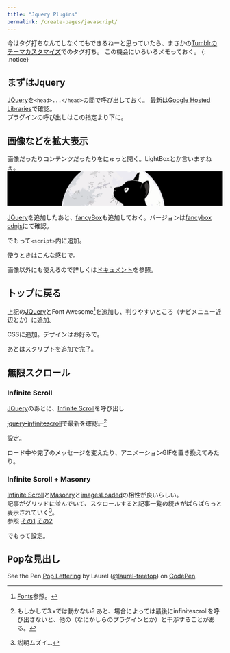 ```yaml
---
title: "Jquery Plugins"
permalink: /create-pages/javascript/
---
```

今はタグ打ちなんてしなくてもできるねーと思っていたら、まさかの[Tumblrのテーマカスタマイズ](/tumblr/custom-theme/)でのタグ打ち。
この機会にいろいろメモっておく。
{: .notice}

## まずはJquery
[JQuery][]を`<head>...</head>`の間で呼び出しておく。
<span><script src="https://gist.github.com/laureltreetop/59d30a038a01d98a7fe6bc1c7bcc2a91.js"></script></span>
最新は[Google Hosted Libraries](https://developers.google.com/speed/libraries/#jquery)で確認。  
プラグインの呼び出しはこの指定より下に。

## 画像などを拡大表示

画像だったりコンテンツだったりをにゅっと開く。LightBoxとか言いますねぇ。    
[![fancyBox-test](/assets/images/github-header.png)](/assets/images/github-header.png)

[JQuery][]を追加したあと、[fancyBox](http://fancyapps.com/fancybox/3/)も追加しておく。バージョンは[fancybox cdnjs](https://cdnjs.com/libraries/fancybox/)にて確認。  
<script src="https://gist.github.com/laureltreetop/5b77a8d4107f307f362c7a54b78702a2.js"></script>

でもって`<script>`内に追加。
<script src="https://gist.github.com/laureltreetop/20cd1eb92d5b1e9a83de7ba6ed867841.js"></script>
使うときはこんな感じで。  
<script src="https://gist.github.com/laureltreetop/7e6d97ed4adbd3b9309b6d8c803714b7.js"></script>
画像以外にも使えるので詳しくは[ドキュメント](http://fancyapps.com/fancybox/3/docs/)を参照。

## トップに戻る

上記の[JQuery][]とFont Awesome[^fontawesome]を追加し、判りやすいところ（ナビメニュー近辺とか）に追加。
<script src="https://gist.github.com/laureltreetop/c32c117a913668c6ef625aee525d7f8d.js"></script>

[^fontawesome]: [Fonts](create-pages/fonts/)参照。

CSSに追加。デザインはお好みで。
<script src="https://gist.github.com/laureltreetop/3201e4dfb093ef0cfecb1fe65d4d2c94.js"></script>

あとはスクリプトを追加で完了。
<script src="https://gist.github.com/laureltreetop/a2ad0f5f1adc4baa4364b03d09b98f59.js"></script>

## 無限スクロール
### Infinite Scroll

[JQuery][]のあとに、[Infinite Scroll][]を呼び出し
<script src="https://gist.github.com/laureltreetop/1a9dc2373991dc59d93270f752e3577b.js"></script>
~~[jquery-infinitescroll](https://cdnjs.com/libraries/jquery-infinitescroll)で最新を確認。~~[^cannotinfinite]  

[^cannotinfinite]: もしかして3.xでは動かない? あと、場合によっては最後にinfinitescrollを呼び出さないと、他の（なにかしらのプラグインとか）と干渉することがある。  

設定。
<script src="https://gist.github.com/laureltreetop/bf184996dadb4a4b7d059cf0f1239e68.js"></script>
ロード中や完了のメッセージを変えたり、アニメーションGIFを置き換えてみたり。  

### Infinite Scroll + Masonry

[Infinite Scroll][]と[Masonry][]と[imagesLoaded][]の相性が良いらしい。  
記事がグリッドに並んでいて、スクロールすると記事一覧の続きがぱらぱらっと表示されていく[^masonry]。  
参照 [その1](http://illbenet.jp/view/78) [その2](http://illbenet.jp/view/77)

[^masonry]: 説明ムズイ…

<script src="https://gist.github.com/laureltreetop/f85fc186dd2c122008ad6ab8566a472f.js"></script>

でもって設定。  
<script src="https://gist.github.com/laureltreetop/c0e3d27195fbc57054f139a65f2e6af2.js"></script>

## Popな見出し

<p data-height="344" data-theme-id="0" data-slug-hash="KybYme" data-default-tab="result" data-user="laurel-treetop" data-embed-version="2" data-pen-title="Pop Lettering" class="codepen">See the Pen <a href="https://codepen.io/laurel-treetop/pen/KybYme/">Pop Lettering</a> by Laurel (<a href="https://codepen.io/laurel-treetop">@laurel-treetop</a>) on <a href="https://codepen.io">CodePen</a>.</p>
<script async src="https://production-assets.codepen.io/assets/embed/ei.js"></script>


[JQuery]: https://jquery.com/
[Infinite Scroll]: https://infinite-scroll.com/
[Masonry]: https://masonry.desandro.com/
[imagesLoaded]: https://imagesloaded.desandro.com/